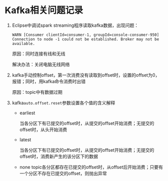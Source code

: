 # Kafka相关问题记录

1. Eclipse中调试spark streaming程序读取kafka数据，出现问题：

   ```
   WARN [Consumer clientId=consumer-1, groupId=console-consumer-950] Connection to node -1 could not be established. Broker may not be available.
   ```

   原因：同时连接有线和无线

   解决办法：关闭电脑无线网络
   
2. kafka手动控制offset，第一次消费没有读取到offset时，设置的offset为0，报错；同时，用kafka命令消费时出错

   原因：topic中有数据过期

3. kafka`auto.offset.reset`参数设置各个值的含义解释

   * earliest 

     当各分区下有已提交的offset时，从提交的offset开始消费；无提交的offset时，从头开始消费 

   * latest 

     当各分区下有已提交的offset时，从提交的offset开始消费；无提交的offset时，消费新产生的该分区下的数据

   * none 
     topic各分区都存在已提交的offset时，从offset后开始消费；只要有一个分区不存在已提交的offset，则抛出异常